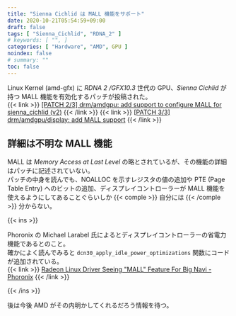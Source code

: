```yaml
---
title: "Sienna Cichlid は MALL 機能をサポート"
date: 2020-10-21T05:54:59+09:00
draft: false
tags: [ "Sienna_Cichlid", "RDNA_2" ]
# keywords: [ "", ]
categories: [ "Hardware", "AMD", GPU ]
noindex: false
# summary: ""
toc: false
---
```


Linux Kernel (amd-gfx) に *RDNA 2 /GFX10.3* 世代の GPU、*Sienna Cichlid* が持つ MALL 機能を有効化するパッチが投稿された。  
{{< link >}} [[PATCH 2/3] drm/amdgpu: add support to configure MALL for sienna_cichlid (v2)](https://lists.freedesktop.org/archives/amd-gfx/2020-October/055006.html) {{< /link >}}
{{< link >}} [[PATCH 3/3] drm/amdgpu/display: add MALL support](https://lists.freedesktop.org/archives/amd-gfx/2020-October/055007.html) {{< /link >}}

## 詳細は不明な MALL 機能
MALL は *Memory Access at Last Level* の略とされているが、その機能の詳細はパッチに記述されていない。  
パッチの中身を読んでも、NOALLOC を示すレジスタの値の追加や PTE (Page Table Entry) へのビットの追加、ディスプレイコントローラーが MALL 機能を使えるようにしてあることぐらいしか {{< comple >}} 自分には {{< /comple >}} 分からない。  

{{< ins >}}

Phoronix の Michael Larabel 氏によるとディスプレイコントローラーの省電力機能であるとのこと。  
確かによく読んでみると `dcn30_apply_idle_power_optimizations` 関数にコードが追加されている。  
{{< link >}} [Radeon Linux Driver Seeing "MALL" Feature For Big Navi - Phoronix](https://www.phoronix.com/scan.php?page=news_item&px=Radeon-Big-Navi-MALL-Linux) {{< /link >}}

{{< /ins >}}

後は今後 AMD がその内明かしてくれるだろう情報を待つ。  
